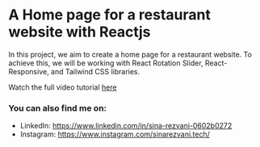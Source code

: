 # A Home page for a restaurant website with Reactjs

In this project, we aim to create a home page for a restaurant website. To achieve this, we will be working with React Rotation Slider, React-Responsive, and Tailwind CSS libraries.

Watch the full video tutorial [here](https://www.youtube.com/watch?v=q-hAbzrNzi0)

### You can also find me on:

- LinkedIn: https://www.linkedin.com/in/sina-rezvani-0602b0272
- Instagram: https://www.instagram.com/sinarezvani.tech/
